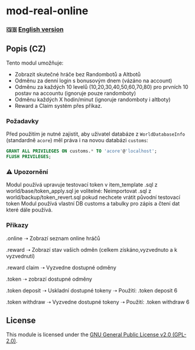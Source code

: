 # mod-real-online

### 🇬🇧 [English version](README_EN.md)

## Popis (CZ)  
Tento modul umožňuje:  
- Zobrazit skutečné hráče bez Randombotů a Altbotů  
- Odměnu za denní login s bonusovým dnem (vázáno na account)
- Odměnu za každých 10 levelů (10,20,30,40,50,60,70,80) pro prvních 10 postav na accountu (ignoruje pouze randomboty)
- Odměnu každých X hodin/minut (ignoruje randomboty i altboty)
- Reward a Claim systém přes příkaz.

### Požadavky  
Před použitím je nutné zajistit, aby uživatel databáze z `WorldDatabaseInfo` (standardně `acore`) měl práva i na novou databázi `customs`:  

```sql
GRANT ALL PRIVILEGES ON customs.* TO 'acore'@'localhost';
FLUSH PRIVILEGES;
```

### ⚠️ Upozornění
Modul používá upravuje testovací token v item_template .sql z world/base/token_apply.sql je volitelné:
Neimportovat .sql z world/backup/token_revert.sql pokud nechcete vrátit původní testovací token
Modul používá vlastní DB customs a tabulky pro zápis a čtení dat které dále používá.

### Příkazy
.online
➝ Zobrazí seznam online hráčů

.reward
➝ Zobrazí stav vašich odměn (celkem získáno,vyzvednuto a k vyzvednutí)

.reward claim
➝ Vyzvedne dostupné odměny

.token
➝ zobrazí dostupné odměny

.token deposit 
➝ Uskladní dostupné tokeny
➝ Použití: .token deposit 6

.token withdraw
➝ Vyzvedne dostupné tokeny
➝ Použití: .token withdraw 6

## License

This module is licensed under the [GNU General Public License v2.0 (GPL-2.0)](LICENSE).

